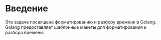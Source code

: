 # Введение

Эта задача посвящена форматированию и разбору времени в Golang. Golang предоставляет шаблонные макеты для форматирования и разбора времени.
